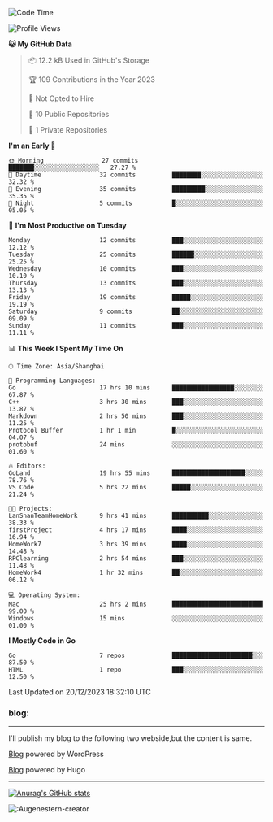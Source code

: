 <!--START_SECTION:waka-->
![Code Time](http://img.shields.io/badge/Code%20Time-51%20hrs%2034%20mins-blue)

![Profile Views](http://img.shields.io/badge/Profile%20Views-39-blue)

**🐱 My GitHub Data** 

> 📦 12.2 kB Used in GitHub's Storage 
 > 
> 🏆 109 Contributions in the Year 2023
 > 
> 🚫 Not Opted to Hire
 > 
> 📜 10 Public Repositories 
 > 
> 🔑 1 Private Repositories 
 > 
**I'm an Early 🐤** 

```text
🌞 Morning                27 commits          ███████░░░░░░░░░░░░░░░░░░   27.27 % 
🌆 Daytime                32 commits          ████████░░░░░░░░░░░░░░░░░   32.32 % 
🌃 Evening                35 commits          █████████░░░░░░░░░░░░░░░░   35.35 % 
🌙 Night                  5 commits           █░░░░░░░░░░░░░░░░░░░░░░░░   05.05 % 
```
📅 **I'm Most Productive on Tuesday** 

```text
Monday                   12 commits          ███░░░░░░░░░░░░░░░░░░░░░░   12.12 % 
Tuesday                  25 commits          ██████░░░░░░░░░░░░░░░░░░░   25.25 % 
Wednesday                10 commits          ███░░░░░░░░░░░░░░░░░░░░░░   10.10 % 
Thursday                 13 commits          ███░░░░░░░░░░░░░░░░░░░░░░   13.13 % 
Friday                   19 commits          █████░░░░░░░░░░░░░░░░░░░░   19.19 % 
Saturday                 9 commits           ██░░░░░░░░░░░░░░░░░░░░░░░   09.09 % 
Sunday                   11 commits          ███░░░░░░░░░░░░░░░░░░░░░░   11.11 % 
```


📊 **This Week I Spent My Time On** 

```text
🕑︎ Time Zone: Asia/Shanghai

💬 Programming Languages: 
Go                       17 hrs 10 mins      █████████████████░░░░░░░░   67.87 % 
C++                      3 hrs 30 mins       ███░░░░░░░░░░░░░░░░░░░░░░   13.87 % 
Markdown                 2 hrs 50 mins       ███░░░░░░░░░░░░░░░░░░░░░░   11.25 % 
Protocol Buffer          1 hr 1 min          █░░░░░░░░░░░░░░░░░░░░░░░░   04.07 % 
protobuf                 24 mins             ░░░░░░░░░░░░░░░░░░░░░░░░░   01.60 % 

🔥 Editors: 
GoLand                   19 hrs 55 mins      ████████████████████░░░░░   78.76 % 
VS Code                  5 hrs 22 mins       █████░░░░░░░░░░░░░░░░░░░░   21.24 % 

🐱‍💻 Projects: 
LanShanTeamHomeWork      9 hrs 41 mins       ██████████░░░░░░░░░░░░░░░   38.33 % 
firstProject             4 hrs 17 mins       ████░░░░░░░░░░░░░░░░░░░░░   16.94 % 
HomeWork7                3 hrs 39 mins       ████░░░░░░░░░░░░░░░░░░░░░   14.48 % 
RPClearning              2 hrs 54 mins       ███░░░░░░░░░░░░░░░░░░░░░░   11.48 % 
HomeWork4                1 hr 32 mins        ██░░░░░░░░░░░░░░░░░░░░░░░   06.12 % 

💻 Operating System: 
Mac                      25 hrs 2 mins       █████████████████████████   99.00 % 
Windows                  15 mins             ░░░░░░░░░░░░░░░░░░░░░░░░░   01.00 % 
```

**I Mostly Code in Go** 

```text
Go                       7 repos             ██████████████████████░░░   87.50 % 
HTML                     1 repo              ███░░░░░░░░░░░░░░░░░░░░░░   12.50 % 
```




 Last Updated on 20/12/2023 18:32:10 UTC
<!--END_SECTION:waka-->

### blog:
---
I'll publish my blog to the following two webside,but the content is same.


[Blog](http://lance47.com/) powered by WordPress

[Blog](http://lance547.github.io) powered by Hugo
___
[![Anurag's GitHub stats](https://github-readme-stats.vercel.app/api?username=lance547)](https://github.com/anuraghazra/github-readme-stats)
<!---
lance547/lance547 is a ✨ special ✨ repository because its `README.md` (this file) appears on your GitHub profile.
You can click the Preview link to take a look at your changes.
--->

![:Augenestern-creator](https://count.getloli.com/get/@lance547?theme=moebooru)

